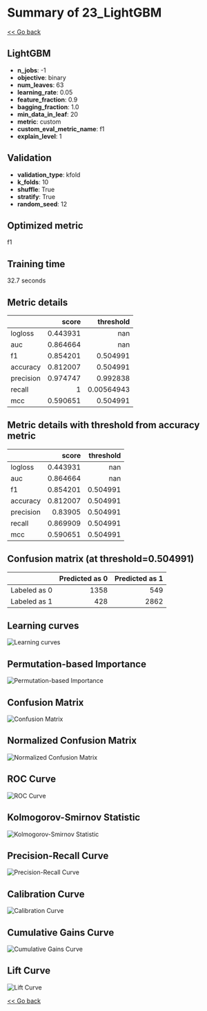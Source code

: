 # Summary of 23_LightGBM

[<< Go back](../README.md)


## LightGBM
- **n_jobs**: -1
- **objective**: binary
- **num_leaves**: 63
- **learning_rate**: 0.05
- **feature_fraction**: 0.9
- **bagging_fraction**: 1.0
- **min_data_in_leaf**: 20
- **metric**: custom
- **custom_eval_metric_name**: f1
- **explain_level**: 1

## Validation
 - **validation_type**: kfold
 - **k_folds**: 10
 - **shuffle**: True
 - **stratify**: True
 - **random_seed**: 12

## Optimized metric
f1

## Training time

32.7 seconds

## Metric details
|           |    score |    threshold |
|:----------|---------:|-------------:|
| logloss   | 0.443931 | nan          |
| auc       | 0.864664 | nan          |
| f1        | 0.854201 |   0.504991   |
| accuracy  | 0.812007 |   0.504991   |
| precision | 0.974747 |   0.992838   |
| recall    | 1        |   0.00564943 |
| mcc       | 0.590651 |   0.504991   |


## Metric details with threshold from accuracy metric
|           |    score |   threshold |
|:----------|---------:|------------:|
| logloss   | 0.443931 |  nan        |
| auc       | 0.864664 |  nan        |
| f1        | 0.854201 |    0.504991 |
| accuracy  | 0.812007 |    0.504991 |
| precision | 0.83905  |    0.504991 |
| recall    | 0.869909 |    0.504991 |
| mcc       | 0.590651 |    0.504991 |


## Confusion matrix (at threshold=0.504991)
|              |   Predicted as 0 |   Predicted as 1 |
|:-------------|-----------------:|-----------------:|
| Labeled as 0 |             1358 |              549 |
| Labeled as 1 |              428 |             2862 |

## Learning curves
![Learning curves](learning_curves.png)

## Permutation-based Importance
![Permutation-based Importance](permutation_importance.png)
## Confusion Matrix

![Confusion Matrix](confusion_matrix.png)


## Normalized Confusion Matrix

![Normalized Confusion Matrix](confusion_matrix_normalized.png)


## ROC Curve

![ROC Curve](roc_curve.png)


## Kolmogorov-Smirnov Statistic

![Kolmogorov-Smirnov Statistic](ks_statistic.png)


## Precision-Recall Curve

![Precision-Recall Curve](precision_recall_curve.png)


## Calibration Curve

![Calibration Curve](calibration_curve_curve.png)


## Cumulative Gains Curve

![Cumulative Gains Curve](cumulative_gains_curve.png)


## Lift Curve

![Lift Curve](lift_curve.png)



[<< Go back](../README.md)
